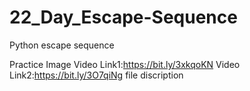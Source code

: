 # 22_Day_Escape-Sequence
Python escape sequence

Practice Image
Video Link1:https://bit.ly/3xkqoKN
Video Link2:https://bit.ly/3O7qiNg
file discription
